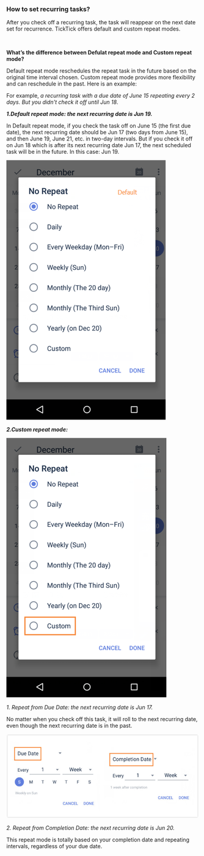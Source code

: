 ### How to set recurring tasks?
After you check off a recurring task, the task will reappear on the next date set for recurrence. TickTick offers default and custom repeat modes.

<br />

**What’s the difference between Defulat repeat mode and Custom repeat mode?**

Default repeat mode reschedules the repeat task in the future based on the original time interval chosen. Custom repeat mode provides more flexibility and can reschedule in the past. Here is an example:

For example, _a recurring task with a due date of June 15 repeating every 2 days. But you didn't check it off until Jun 18_.

***1.Default repeat mode: the next recurring date is Jun 19.***

In Default repeat mode, if you check the task off on June 15 (the first due date), the next recurring date should be Jun 17 (two days from June 15), and then June 19, June 21, etc. in two-day intervals. But if you check it off on Jun 18 which is after its next recurring date Jun 17, the next scheduled task will be in the future. In this case: Jun 19.

![](repeat1.png)


***2.Custom repeat mode:***

![](customrepeat1.png)

*1. Repeat from Due Date: the next recurring date is Jun 17.*

No matter when you check off this task, it will roll to the next recurring date, even though the next recurring date is in the past.

![](repeat3.jpg)

*2. Repeat from Completion Date: the next recurring date is Jun 20.*

This repeat mode is totally based on your completion date and repeating intervals, regardless of your due date. 

